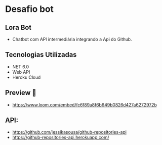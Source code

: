 # Desafio bot

## Lora Bot

-   Chatbot com API intermediária integrando a Api do Github.

## Tecnologias Utilizadas  

-   NET 6.0
-   Web API
-   Heroku Cloud

## Preview  🎥
- https://www.loom.com/embed/fc6f89a8f6b649b0826d427a6272972b

## API:
- https://github.com/jessikasousa/github-repositories-api
- https://github-repositories-api.herokuapp.com/
